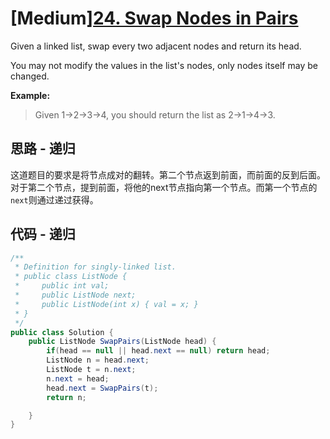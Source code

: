 # [Medium][24. Swap Nodes in Pairs](https://leetcode.com/problems/swap-nodes-in-pairs/)

Given a linked list, swap every two adjacent nodes and return its head.

You may not modify the values in the list's nodes, only nodes itself may be changed.

**Example:**

> Given 1->2->3->4, you should return the list as 2->1->4->3.

## 思路 - 递归

这道题目的要求是将节点成对的翻转。第二个节点返到前面，而前面的反到后面。 对于第二个节点，提到前面，将他的next节点指向第一个节点。而第一个节点的`next`则通过递过获得。

## 代码 - 递归

```csharp
/**
 * Definition for singly-linked list.
 * public class ListNode {
 *     public int val;
 *     public ListNode next;
 *     public ListNode(int x) { val = x; }
 * }
 */
public class Solution {
    public ListNode SwapPairs(ListNode head) {
        if(head == null || head.next == null) return head;
        ListNode n = head.next;
        ListNode t = n.next;
        n.next = head;
        head.next = SwapPairs(t);
        return n;

    }
}
```
